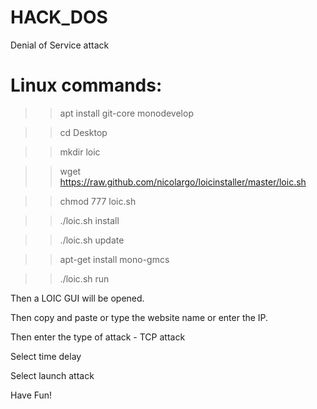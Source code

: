 # HACK_DOS
Denial of Service attack

# Linux commands:
>> apt install git-core monodevelop



>> cd Desktop



>> mkdir loic



>> wget https://raw.github.com/nicolargo/loicinstaller/master/loic.sh



>> chmod 777 loic.sh



>> ./loic.sh install



>> ./loic.sh update



>> apt-get install mono-gmcs



>> ./loic.sh run


Then a LOIC GUI will be opened.


Then copy and paste or type the website name or enter the IP.


Then enter the type of attack - TCP attack


Select time delay


Select launch attack


Have Fun!
